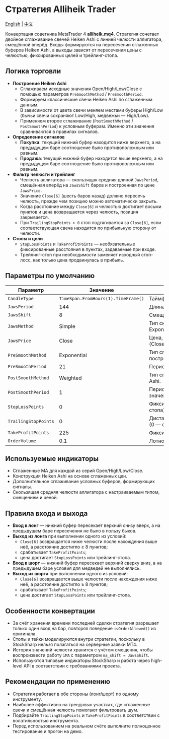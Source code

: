 # Стратегия Alliheik Trader
[English](README.md) | [中文](README_cn.md)

Конвертация советника MetaTrader 4 **alliheik.mq4**. Стратегия сочетает двойное сглаживание свечей Heiken Ashi с линией челюсти аллигатора, смещённой вперёд. Входы формируются на пересечении сглаженных буферов Heiken Ashi, а выходы зависят от пересечения цены с челюстью, фиксированных целей и трейлинг-стопа.

## Логика торговли

- **Построение Heiken Ashi**
  - Сглаживаем исходные значения Open/High/Low/Close с помощью параметров `PreSmoothMethod` / `PreSmoothPeriod`.
  - Формируем классические свечи Heiken Ashi по сглаженным данным.
  - В зависимости от цвета свечи меняем местами буферы High/Low (бычьи свечи сохраняют Low/High, медвежьи — High/Low).
  - Применяем второе сглаживание (`PostSmoothMethod` / `PostSmoothPeriod`) к условным буферам. Именно эти значения сравниваются в правилах сигналов.
- **Определение сигналов**
  - **Покупка**: текущий нижний буфер находится ниже верхнего, а на предыдущем баре соотношение было противоположным или равным.
  - **Продажа**: текущий нижний буфер находится выше верхнего, а на предыдущем баре соотношение было противоположным или равным.
- **Фильтр челюсти и трейлинг**
  - Челюсть аллигатора — скользящая средняя длиной `JawsPeriod`, смещённая вперёд на `JawsShift` баров и построенная по цене `JawsPrice`.
  - Значение `Close[6]` (шесть баров назад) должно пересечь челюсть, прежде чем позицию можно автоматически закрыть.
  - Когда расстояние между `Close[6]` и челюстью достигает восьми пунктов и цена возвращается через челюсть, позиция закрывается.
  - При `TrailingStopPoints > 0` стоп подтягивается за `Close[6]`, если соответствующая свеча находится по прибыльную сторону от челюсти.
- **Стопы и цели**
  - `StopLossPoints` и `TakeProfitPoints` — необязательные фиксированные расстояния в пунктах, задаваемые при входе.
  - Трейлинг-стоп при необходимости заменяет исходный стоп-лосс, как только цена продвинулась в прибыль.

## Параметры по умолчанию

| Параметр | Значение | Описание |
|----------|----------|----------|
| `CandleType` | `TimeSpan.FromHours(1).TimeFrame()` | Таймфрейм для расчётов. |
| `JawsPeriod` | 144 | Длина скользящей средней челюсти. |
| `JawsShift` | 8 | Смещение челюсти вперёд (в барах). |
| `JawsMethod` | Simple | Тип скользящей средней для челюсти (Simple, Exponential, Smoothed, Weighted). |
| `JawsPrice` | Close | Цена, подаваемая в расчёт челюсти (Close/Open/High/Low/Median/Typical/Weighted). |
| `PreSmoothMethod` | Exponential | Тип сглаживания исходных цен OHLC перед построением Heiken Ashi. |
| `PreSmoothPeriod` | 21 | Период сглаживающих средних. |
| `PostSmoothMethod` | Weighted | Тип сглаживания условных буферов Heiken Ashi. |
| `PostSmoothPeriod` | 1 | Период второго сглаживания (1 оставляет значения без изменений). |
| `StopLossPoints` | 0 | Фиксированный стоп-лосс в пунктах (0 — без стопа). |
| `TrailingStopPoints` | 0 | Дистанция трейлинг-стопа на основе `Close[6]` (0 — отключено). |
| `TakeProfitPoints` | 225 | Фиксированная цель в пунктах (0 — без цели). |
| `OrderVolume` | 0.1 | Лотность при входах. |

## Используемые индикаторы

- Сглаженные MA для каждой из серий Open/High/Low/Close.
- Конструкция Heiken Ashi на основе сглаженных цен.
- Дополнительное сглаживание условных буферов, формирующих сигналы.
- Скользящая средняя челюсти аллигатора с настраиваемым типом, смещением и ценой.

## Правила входа и выхода

- **Вход в лонг** — нижний буфер пересекает верхний снизу вверх, а на предыдущем баре пересечения не было в пользу быков.
- **Выход из лонга** при выполнении одного из условий:
  - `Close[6]` возвращается ниже челюсти после нахождения выше неё, а расстояние достигло ≥ 8 пунктов;
  - срабатывает `TakeProfitPoints`;
  - цена достигает `StopLossPoints` или трейлинг-стопа.
- **Вход в шорт** — нижний буфер пересекает верхний сверху вниз, а на предыдущем баре условия для медведей не выполнялись.
- **Выход из шорта** при выполнении одного из условий:
  - `Close[6]` возвращается выше челюсти после нахождения ниже неё, а расстояние достигло ≥ 8 пунктов;
  - срабатывает `TakeProfitPoints`;
  - цена достигает `StopLossPoints` или трейлинг-стопа.

## Особенности конвертации

- За счёт хранения времени последней сделки стратегия разрешает только один вход на бар, повторяя поведение `isOrderAllowed()` из оригинала.
- Стопы и тейки моделируются внутри стратегии, поскольку в StockSharp нельзя полагаться на серверные заявки MT4.
- История значений челюсти хранится с учётом смещения, чтобы воспроизвести работу `iMA` с параметром `ma_shift = JawsShift`.
- Используются типовые индикаторы StockSharp и работа через high-level API в соответствии с требованиями проекта.

## Рекомендации по применению

- Стратегия работает в обе стороны (лонг/шорт) по одному инструменту.
- Наиболее эффективно на трендовых участках, где сглаженные свечи и смещённая челюсть помогают фильтровать шум.
- Подбирайте `TrailingStopPoints` и `TakeProfitPoints` в соответствии с волатильностью инструмента.
- Перед использованием на реальном счёте выполните полноценное тестирование и прогон на демо.
